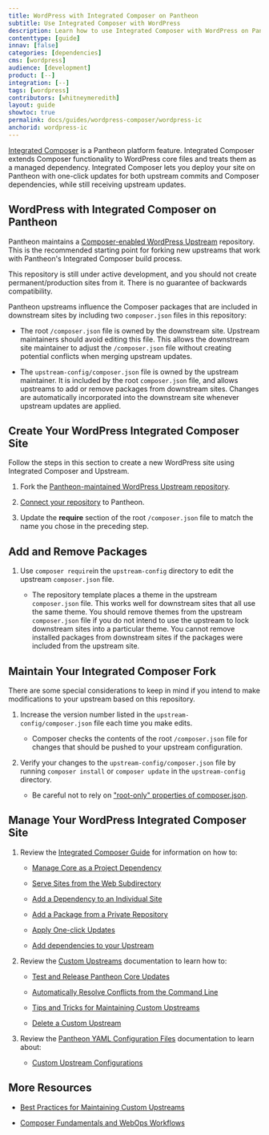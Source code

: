```yaml
---
title: WordPress with Integrated Composer on Pantheon
subtitle: Use Integrated Composer with WordPress 
description: Learn how to use Integrated Composer with WordPress on Pantheon.
contenttype: [guide]
innav: [false]
categories: [dependencies]
cms: [wordpress]
audience: [development]
product: [--]
integration: [--]
tags: [wordpress]
contributors: [whitneymeredith]
layout: guide
showtoc: true
permalink: docs/guides/wordpress-composer/wordpress-ic
anchorid: wordpress-ic
---
```


[Integrated Composer](/guides/integrated-composer) is a Pantheon platform feature. Integrated Composer extends Composer functionality to WordPress core files and treats them as a managed dependency. Integrated Composer lets you deploy your site on Pantheon with one-click updates for both upstream commits and Composer dependencies, while still receiving upstream updates.

## WordPress with Integrated Composer on Pantheon 

Pantheon maintains a [Composer-enabled WordPress Upstream](https://github.com/pantheon-upstreams/wordpress-project) repository. This is the recommended starting point for forking new upstreams that work with Pantheon's Integrated Composer build process.

This repository is still under active development, and you should not create permanent/production sites from it. There is no guarantee of backwards compatibility. 

Pantheon upstreams influence the Composer packages that are included in downstream sites by including two `composer.json` files in this repository:

- The root `/composer.json` file is owned by the downstream site. Upstream maintainers should avoid editing this file. This allows the downstream site maintainer to adjust the `/composer.json` file without creating potential conflicts when merging upstream updates.

- The `upstream-config/composer.json` file is owned by the upstream maintainer. It is included by the root `composer.json` file, and allows upstreams to add or remove packages from downstream sites. Changes are automatically incorporated into the downstream site whenever upstream updates are applied.

## Create Your WordPress Integrated Composer Site

Follow the steps in this section to create a new WordPress site using Integrated Composer and Upstream.

1. Fork the [Pantheon-maintained WordPress Upstream repository](https://github.com/pantheon-upstreams/wordpress-project).

1. [Connect your repository](/guides/custom-upstream/create-custom-upstream#connect-repository-to-pantheon) to Pantheon.

1. Update the **require** section of the root `/composer.json` file to match the name you chose in the preceding step.

## Add and Remove Packages

1. Use `composer require`in the `upstream-config` directory to edit the upstream `composer.json` file.

    - The repository template places a theme in the upstream `composer.json` file. This works well for downstream sites that all use the same theme. You should remove themes from the upstream `composer.json` file if you do not intend to use the upstream to lock downstream sites into a particular theme. You cannot remove installed packages from downstream sites if the packages were included from the upstream site. 

## Maintain Your Integrated Composer Fork

 There are some special considerations to keep in mind if you intend to make modifications to your upstream based on this repository.

1. Increase the version number listed in the `upstream-config/composer.json` file each time you make edits.

    - Composer checks the contents of the root `/composer.json` file for changes that should be pushed to your upstream configuration. 

1. Verify your changes to the `upstream-config/composer.json` file by running `composer install` or `composer update` in the `upstream-config` directory. 

    - Be careful not to rely on ["root-only" properties of composer.json](https://getcomposer.org/doc/04-schema.md).

## Manage Your WordPress Integrated Composer Site

1. Review the [Integrated Composer Guide](/guides/integrated-composer) for information on how to:

    - [Manage Core as a Project Dependency](/guides/composer#managing-core-as-a-project-dependency)

    - [Serve Sites from the Web Subdirectory](/nested-docroot)

    - [Add a Dependency to an Individual Site](/guides/integrated-composer#add-a-dependency-to-an-individual-site)

    - [Add a Package from a Private Repository](/guides/integrated-composer/private-repo-package)

    - [Apply One-click Updates](/guides/integrated-composer/one-click-updates)

    - [Add dependencies to your Upstream](/guides/integrated-composer/ic-upstreams)

1. Review the [Custom Upstreams](/guides/custom-upstream/maintain-custom-upstream) documentation to learn how to:

    - [Test and Release Pantheon Core Updates](/guides/custom-upstream/maintain-custom-upstream#test-and-release-pantheon-core-updates)

    - [Automatically Resolve Conflicts from the Command Line](/guides/custom-upstream/maintain-custom-upstream#automatically-resolve-from-the-command-line)

    - [Tips and Tricks for Maintaining Custom Upstreams](/guides/custom-upstream/maintain-custom-upstream#delete-custom-upstream)

    - [Delete a Custom Upstream](/guides/custom-upstream/maintain-custom-upstream#delete-custom-upstream)

1. Review the [Pantheon YAML Configuration Files](/pantheon-yml) documentation to learn about:

    - [Custom Upstream Configurations](/pantheon-yml#custom-upstream-configurations)


## More Resources

- [Best Practices for Maintaining Custom Upstreams](/guides/custom-upstream/maintain-custom-upstream) 

- [Composer Fundamentals and WebOps Workflows](/guides/composer)
